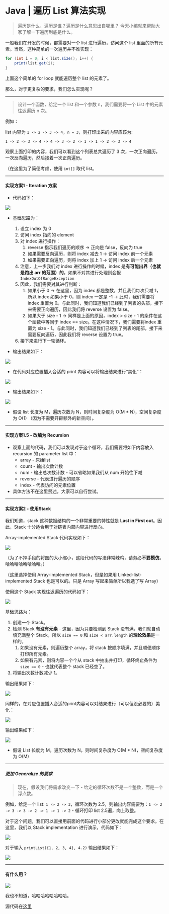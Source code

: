 # Java | 遍历 List 算法实现
> 遍历是什么，遍历是谁？遍历是什么意思出自哪里？ 今天小编就来帮助大家了解一下遍历到底是什么。  

一般我们在开发的时候，都需要对一个 list 进行遍历，访问这个 list 里面的所有元素。当然，这种简单的一次遍历并不难实现：

```Java
for (int i = 0; i < list.size(); i++) {
	print(list.get(i);
}
```

上面这个简单的 for loop 就能遍历整个 list 的元素了。

那么，对于更复杂的要求，我们怎么实现呢？
- - - -

> 设计一个函数，给定一个 list 和一个参数 n，我们需要将一个 List 中的元素往返遍历 n 次。  

例如：

list 内容为 `1 -> 2 -> 3 -> 4`，`n = 3`，则打印出来的内容应该为:

`1 -> 2 -> 3 -> 4 -> 4 -> 3 -> 2 -> 1 -> 1 -> 2 -> 3 -> 4`

观察上面打印的内容，我们可以看到这个列表总共遍历了 3 次，一次正向遍历，一次反向遍历，然后接着一次正向遍历。

（在这里为了简便考虑，使用 `int[]` 取代 list。

- - - -
#### 实现方案1 - Iteration 方案

- 代码如下：

![](Java%20%7C%20%E9%81%8D%E5%8E%86%20List%20%E7%AE%97%E6%B3%95%E5%AE%9E%E7%8E%B0/13520392-7BA3-4A6D-80B6-661A92D33658.png)
- 基础思路为：
	1. 设立 index 为 0
	2. 访问 index 指向的 element
	3. 对 index 进行操作：
		1. reverse 指示我们遍历的顺序 -> 正向是 false，反向为 true
		2. 如果需要反向遍历，则将 index 减去 1 -> 访问 index 前一个元素
		3. 如果需要正向遍历，则将 index 加上 1 -> 访问 index 后一个元素
	4. 注意，上一步我们对 index 进行操作的时候，index 是**有可能出界（也就是跑出 arr 的范围）的**，如果不对其进行处理则会报 `IndexOutOfRangeException`
	5. 因此，我们需要对其进行判断：
		1. 如果小于 0 -> 在这里，因为 index 都是整数，并且我们每次只减 1，所以 index 如果小于 0，则 index 一定是 -1 -> 此时，我们需要将index 重置为 0。与此同时，我们知道我们已经到了列表的头部，接下来需要正向遍历，因此我们将 reverse 设置为 false。
		2. 如果大于 size - 1 -> 同样是上面的原因，index > size - 1 的条件在这个函数中等同于 index == size。在这种情况下，我们需要将index 重置为 size - 1。与此同时，我们知道我们已经到了列表的尾部，接下来需要反向遍历，因此我们将 reverse 设置为 true。
	6. 接下来进行下一轮循环。

- 输出结果如下：

![](Java%20%7C%20%E9%81%8D%E5%8E%86%20List%20%E7%AE%97%E6%B3%95%E5%AE%9E%E7%8E%B0/93338823-5800-4B39-AF1C-E225E4EB6732.png)

- 在代码对应位置插入合适的 print 内容可以将输出结果进行“美化”：

![](Java%20%7C%20%E9%81%8D%E5%8E%86%20List%20%E7%AE%97%E6%B3%95%E5%AE%9E%E7%8E%B0/FFE3765D-F776-4778-8F28-A181993289D9.png)

- 输出结果如下：

![](Java%20%7C%20%E9%81%8D%E5%8E%86%20List%20%E7%AE%97%E6%B3%95%E5%AE%9E%E7%8E%B0/430952CB-C25C-4FA2-AC1D-C6797037ACB1.png)

- 假设 list 长度为 M，遍历次数为 N，则时间复杂度为 O(M * N)，空间复杂度为 O(1) （因为不需要开辟额外的新空间）。

- - - -
#### 实现方案1.5 - 改编为 Recursion
- 观察上面的代码，我们可以发现对于这个循环，我们需要将如下内容放入 recursion 的 parameter list 中：
	- array - 原始list
	- count - 输出次数计数
	- num - 输出总次数计数 - 可以省略如果我们从 num 开始往下减
	- reverse - 代表进行遍历的顺序
	- index - 代表访问的元素位置
- 具体方法不在这里赘述，大家可以自行尝试。
- - - -
#### 实现方案2 - 使用Stack
我们知道，stack 这种数据结构的一个非常重要的特性就是 **Last in First out**。因此，Stack 十分适合用于对链表内部内容进行反向。

Array-implemented Stack 代码实现如下：

![](Java%20%7C%20%E9%81%8D%E5%8E%86%20List%20%E7%AE%97%E6%B3%95%E5%AE%9E%E7%8E%B0/9716DEC3-A66D-423C-846A-7EDC4BEA7D56.png)

（为了不择手段的将图的大小缩小，这段代码的写法非常辣鸡，请务必**不要模仿**。哈哈哈哈哈哈哈哈。）

（这里选择使用 Array-implemented Stack，但是如果用 Linked-list-implemented Stack 也是可以的。只是 Array 写起来简单所以我选了写 Array）

使用这个 Stack 实现往返遍历的代码如下：

![](Java%20%7C%20%E9%81%8D%E5%8E%86%20List%20%E7%AE%97%E6%B3%95%E5%AE%9E%E7%8E%B0/31628510-0E4D-4219-B7E0-B743A5A7DCF5.png)

基础思路为：
1. 创建一个 Stack。
2. 检测 Stack **有没有元素** - 这里，因为只要检测到 Stack 没有满，我们就自动填充满整个 Stack，所以 `size == 0` 和 `size < arr.length` 的**理论效果**是一样的。
	1. 如果没有元素，则遍历整个 array，将 stack 按顺序填满，并且顺便顺序打印所有元素。
	2. 如果有元素，则将内容一个个从 stack 中抽出并打印，循环终止条件为 `size == 0` - 也就代表整个 stack 已经空了。
3. 将输出次数计数减少 1。

输出结果如下：

![](Java%20%7C%20%E9%81%8D%E5%8E%86%20List%20%E7%AE%97%E6%B3%95%E5%AE%9E%E7%8E%B0/C468F525-C3E6-4DC1-847A-5E8D440D2763.png)

同样的，在对应位置插入合适的print内容可以对结果进行（可以但没必要的）美化：

![](Java%20%7C%20%E9%81%8D%E5%8E%86%20List%20%E7%AE%97%E6%B3%95%E5%AE%9E%E7%8E%B0/0D516FF2-C5BB-44D7-B131-00ABBFDC6D4C.png)

输出结果如下：

![](Java%20%7C%20%E9%81%8D%E5%8E%86%20List%20%E7%AE%97%E6%B3%95%E5%AE%9E%E7%8E%B0/1739A048-928E-4387-801C-F1C8064EA981.png)

- 假设 List 长度为 M，遍历次数为 N，则时间复杂度为 O(M * N)，空间复杂度为 O(M)
- - - -
##### 更加 Generalize 的要求
> 现在，假设我们将需求改变一下 - 给定的循环次数不是一个整数，而是一个浮点数。  

例如，给定一个 list: `1 -> 2 -> 3`，循环次数为 2.5，则输出内容需要为：`1 -> 2 -> 3 -> 3 -> 2 -> 1 -> 1 -> 2` - 循环打印 list 2.5遍，向上取整。

对于这个问题，我们可以直接用前面的代码进行小部分更改就能完成这个要求。在这里，我们以 Stack implementation 进行演示，代码如下：

![](Java%20%7C%20%E9%81%8D%E5%8E%86%20List%20%E7%AE%97%E6%B3%95%E5%AE%9E%E7%8E%B0/521EF6BD-D378-41C2-B978-D82A62F981DF.png)

对于输入 `printList({1, 2, 3, 4}, 4.2)` 输出结果如下：

![](Java%20%7C%20%E9%81%8D%E5%8E%86%20List%20%E7%AE%97%E6%B3%95%E5%AE%9E%E7%8E%B0/D7772718-0D49-4607-BE5A-E5755508A3F2.png)
- - - -
#### 有什么用？
![](Java%20%7C%20%E9%81%8D%E5%8E%86%20List%20%E7%AE%97%E6%B3%95%E5%AE%9E%E7%8E%B0/D5EE3B9E-FE09-4C7A-B6CB-3CA9723AE42D.png)

我也不知道，哈哈哈哈哈哈哈哈。

源代码在[这里](https://github.com/Elnifio/COMP401Notes/blob/master/Notes/Java%20%7C%20%E9%81%8D%E5%8E%86%20List%20%E7%AE%97%E6%B3%95%E5%AE%9E%E7%8E%B0/Main.java)
